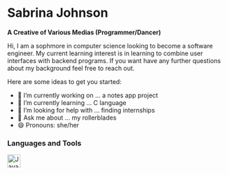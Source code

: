 # Sabrina Johnson

**A Creative of Various Medias (Programmer/Dancer)**

Hi, I am a sophmore in computer science looking to become a software engineer. My current learning interest is in learning to combine user interfaces with backend programs. If you want have any further questions about my background feel free to reach out.

Here are some ideas to get you started:

- 🔭 I’m currently working on ... a notes app project
- 🌱 I’m currently learning ... C language
- 🤔 I’m looking for help with ... finding internships
- 💬 Ask me about ... my rollerblades
- 😄 Pronouns: she/her


### Languages and Tools
<img aling= "left" alt= "Java" width= "30px" style= "padding-right:10px;" src="https://www.google.com/url?sa=i&url=https%3A%2F%2Ficonscout.com%2Ficon%2Fjavascript-2038874&psig=AOvVaw3O5oRsj6xMa3oR-R88GBEG&ust=1665194247891000&source=images&cd=vfe&ved=0CAwQjRxqFwoTCJCGiJGCzfoCFQAAAAAdAAAAABAm">
